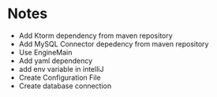 # Notes
- Add Ktorm dependency from maven repository
- Add MySQL Connector depedency from maven repository
- Use EngineMain
- Add yaml dependency
- add env variable in intelliJ
- Create Configuration File
- Create database connection